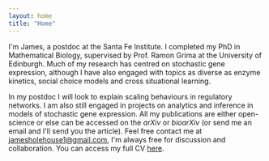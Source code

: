 ```yaml
---
layout: home
title: "Home"
---
```


I'm James, a postdoc at the Santa Fe Institute. I completed my PhD in Mathematical Biology, supervised by Prof. Ramon Grima at the University of Edinburgh. Much of my research has centred on stochastic gene expression, although I have also engaged with topics as diverse as enzyme kinetics, social choice models and cross situational learning.

In my postdoc I will look to explain scaling behaviours in regulatory networks. I am also still engaged in projects on analytics and inference in models of stochastic gene expression. All my publications are either open-science or else can be accessed on the *arXiv* or *bioarXiv* (or send me an email and I'll send you the article). Feel free contact me at [jamesholehouse1@gmail.com](mailto:jamesholehouse1@gmail.com), I'm always free for discussion and collaboration. You can access my full CV [here](https://jamesholehouse.github.io/assets/James_Holehouse_CV_new.pdf).
